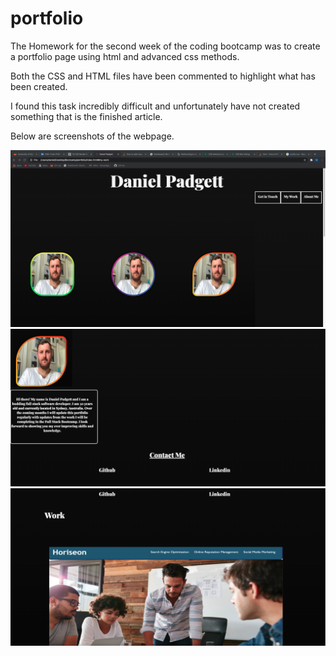 # portfolio

The Homework for the second week of the coding bootcamp was to create a portfolio page using html and advanced css methods.

Both the CSS and HTML files have been commented to highlight what has been created.

I found this task incredibly difficult and unfortunately have not created something that is the finished article.

Below are screenshots of the webpage.

![Screenshot](1.png)
![Screenshot](2.png)
![Screenshot](3.png)


